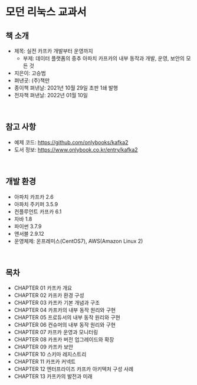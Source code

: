 # 모던 리눅스 교과서

## 책 소개

 - 제목: 실전 카프카 개발부터 운영까지
    - 부제: 데이터 플랫폼의 중추 아파치 카프카의 내부 동작과 개발, 운영, 보안의 모든 것
 - 지은이:  고승범
 - 펴낸곳: (주)책만
 - 종이책 펴낸날: 2021년 10월 29일 초판 1쇄 발행
 - 전자책 펴낸날: 2022년 01월 10일

<br/>

## 참고 사항

 - 예제 코드: https://github.com/onlybooks/kafka2
 - 도서 정보: https://www.onlybook.co.kr/entry/kafka2

<br/>

## 개발 환경

 - 아파치 카프카 2.6
 - 아파치 주키퍼 3.5.9
 - 컨플루언트 카프카 6.1
 - 자바 1.8
 - 파이썬 3.7.9
 - 앤서블 2.9.12
 - 운영체제: 온프레미스(CentOS7), AWS(Amazon Linux 2)

<br/>

## 목차

 - CHAPTER 01 카프카 개요
 - CHAPTER 02 카프카 환경 구성
 - CHAPTER 03 카프카 기본 개념과 구조
 - CHAPTER 04 카프카의 내부 동작 원리와 구현
 - CHAPTER 05 프로듀서의 내부 동작 원리와 구현
 - CHAPTER 06 컨슈머의 내부 동작 원리와 구현
 - CHAPTER 07 카프카 운영과 모니터링
 - CHAPTER 08 카프카 버전 업그레이드와 확장
 - CHAPTER 09 카프카 보안
 - CHAPTER 10 스키마 레지스트리
 - CHAPTER 11 카프카 커넥트
 - CHAPTER 12 엔터프라이즈 카프카 아키텍처 구성 사례
 - CHAPTER 13 카프카의 발전과 미래

